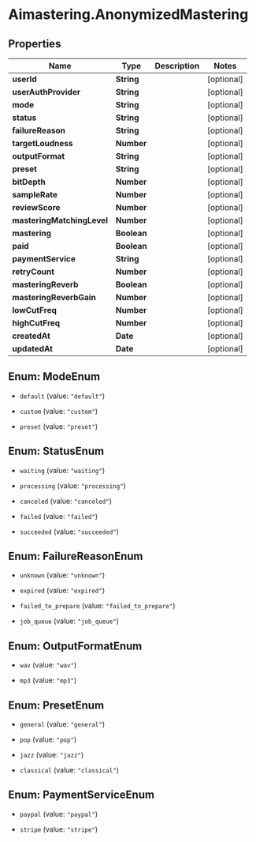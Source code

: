 # Aimastering.AnonymizedMastering

## Properties
Name | Type | Description | Notes
------------ | ------------- | ------------- | -------------
**userId** | **String** |  | [optional] 
**userAuthProvider** | **String** |  | [optional] 
**mode** | **String** |  | [optional] 
**status** | **String** |  | [optional] 
**failureReason** | **String** |  | [optional] 
**targetLoudness** | **Number** |  | [optional] 
**outputFormat** | **String** |  | [optional] 
**preset** | **String** |  | [optional] 
**bitDepth** | **Number** |  | [optional] 
**sampleRate** | **Number** |  | [optional] 
**reviewScore** | **Number** |  | [optional] 
**masteringMatchingLevel** | **Number** |  | [optional] 
**mastering** | **Boolean** |  | [optional] 
**paid** | **Boolean** |  | [optional] 
**paymentService** | **String** |  | [optional] 
**retryCount** | **Number** |  | [optional] 
**masteringReverb** | **Boolean** |  | [optional] 
**masteringReverbGain** | **Number** |  | [optional] 
**lowCutFreq** | **Number** |  | [optional] 
**highCutFreq** | **Number** |  | [optional] 
**createdAt** | **Date** |  | [optional] 
**updatedAt** | **Date** |  | [optional] 


<a name="ModeEnum"></a>
## Enum: ModeEnum


* `default` (value: `"default"`)

* `custom` (value: `"custom"`)

* `preset` (value: `"preset"`)




<a name="StatusEnum"></a>
## Enum: StatusEnum


* `waiting` (value: `"waiting"`)

* `processing` (value: `"processing"`)

* `canceled` (value: `"canceled"`)

* `failed` (value: `"failed"`)

* `succeeded` (value: `"succeeded"`)




<a name="FailureReasonEnum"></a>
## Enum: FailureReasonEnum


* `unknown` (value: `"unknown"`)

* `expired` (value: `"expired"`)

* `failed_to_prepare` (value: `"failed_to_prepare"`)

* `job_queue` (value: `"job_queue"`)




<a name="OutputFormatEnum"></a>
## Enum: OutputFormatEnum


* `wav` (value: `"wav"`)

* `mp3` (value: `"mp3"`)




<a name="PresetEnum"></a>
## Enum: PresetEnum


* `general` (value: `"general"`)

* `pop` (value: `"pop"`)

* `jazz` (value: `"jazz"`)

* `classical` (value: `"classical"`)




<a name="PaymentServiceEnum"></a>
## Enum: PaymentServiceEnum


* `paypal` (value: `"paypal"`)

* `stripe` (value: `"stripe"`)




